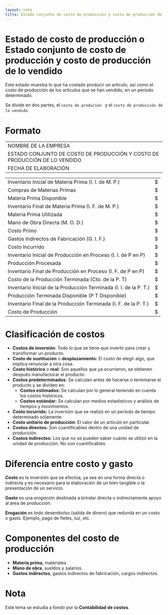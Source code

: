 ```yaml
---
layout: note
title: Estado conjunto de costo de producción y costo de producción de lo vendido
---
```


# Estado de costo de producción o Estado conjunto de costo de producción y costo de producción de lo vendido
Este estado muestra lo que ha costado producir un artículo, así como el costo de producción de los artículos que se han vendido, en un periodo determinado.

Se divide en dos partes, el `costo de produción ` y el `costo de producción de lo vendido`.

# Formato

||
|-|
|NOMBRE DE LA EMPRESA|
|ESTADO CONJUNTO DE COSTO DE PRODUCCIÓN Y COSTO DE PRODUCCIÓN DE LO VENDIDO|
|FECHA DE ELABORACIÓN|

|||
|-|-|
| Inventario Inicial de Materia Prima  (I. I. de M. P.)             | $ |
| Compras de Materias Primas                                        | $ |
| Materia Prima Disponible                                          | $ |
| Inventario Final de Materia Prima (I. F. de M. P.)                | $ |
| Materia Prima Utilizada                                           | $ |
| Mano de Obra Directa (M. O. D.)                                   | $ |
| Costo Primo                                                       | $ |
| Gastos Indirectos de Fabricación (G. I. F.)                       | $ |
| Costo Incurrido                                                   | $ |
| Inventario Inicial de Producción en Proceso (I. I. de P en P)     | $ |
| Producción Procesada                                              | $ |
| Inventario Final de Producción en Proceso (I. F. de P en P)       | $ |
| Costo de la Producción Terminada (Cto. de la P. T)                | $ |
| Inventario Inicial de la Producción Terminada (I. I. de la P. T.) | $ |
| Producción Terminada Disponible (P T Disponible)                  | $ |
| Inventario Final de la Producción Terminada (I. F. de la P. T.)   | $ |
| Costo de Producción                                               | $ |


# Clasificación de costos
* **Costos de inversión**: Todo lo que se tiene que invertir para crear y transformar un producto.
* **Costo de sustitución** o **desplazamiento:** El costo de elegir algo, que implica renunciar a otra cosa.
* **Costo histórico** o **real:** Son aquellos que ya ocurrieron, se obtienen después manufacturar el producto.
* **Costos predeterminados:** Se calculan antes de hacerse o terminarse el producto y se dividen en:
	* **Costos estimados:** Se calculan por lo general teniendo en cuenta los costos históricos.
	* **Costos estándar:** Se calculan por medios estadísticos y análisis de tiempos y movimientos.
* **Costo incurrido:** La inversión que se realizó en un periodo de tiempo determinado sólamente.
* **Costo unitario de producción:** El valor de un artículo en particular.
* **Costos directos:** Son cuantificables dentro de una unidad de producción.
* **Costos indirectos:** Los que no se pueden saber cuánto se utilizó en la unidad de producción. No son cuantificables.

# Diferencia entre costo y gasto
**Costo** es la inversión que se efectúa, ya sea en una forma directa o indirecta y es necesario para la elaboración de un bien tangible o la presentación de un servicio.

**Gasto** es una *erogación* destinada a brindar directa o indirectamente apoyo al área de producción.

**Erogación** es todo desembolso (salida de dinero) que redunda en un costo o gasto. Ejemplo, pago de fletes, luz, etc.

# Componentes del costo de producción
* **Materia prima**, materiales.
* **Mano de obra**, sueldos y salarios.
* **Gastos indirectos**, gastos indirectos de fabricación, cargos indirectos.

# Nota
Este tema se estudia a fondo por la **Contabilidad de costos**.